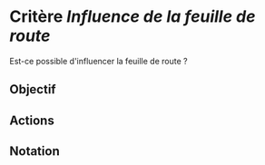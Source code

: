 # Critère *Influence de la feuille de route*
Est-ce possible d'influencer la feuille de route ?

## Objectif


## Actions


## Notation